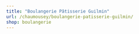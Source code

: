 ```yaml
---
title: "Boulangerie Pâtisserie Guilmin"
url: /chaumousey/boulangerie-patisserie-guilmin/
shop: boulangerie
---
```

